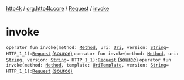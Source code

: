 [http4k](../../index.md) / [org.http4k.core](../index.md) / [Request](index.md) / [invoke](./invoke.md)

# invoke

`operator fun invoke(method: `[`Method`](../-method/index.md)`, uri: `[`Uri`](../-uri/index.md)`, version: `[`String`](https://kotlinlang.org/api/latest/jvm/stdlib/kotlin/-string/index.html)` = HTTP_1_1): `[`Request`](index.md) [(source)](https://github.com/http4k/http4k/blob/master/http4k-core/src/main/kotlin/org/http4k/core/http.kt#L214)
`operator fun invoke(method: `[`Method`](../-method/index.md)`, uri: `[`String`](https://kotlinlang.org/api/latest/jvm/stdlib/kotlin/-string/index.html)`, version: `[`String`](https://kotlinlang.org/api/latest/jvm/stdlib/kotlin/-string/index.html)` = HTTP_1_1): `[`Request`](index.md) [(source)](https://github.com/http4k/http4k/blob/master/http4k-core/src/main/kotlin/org/http4k/core/http.kt#L215)
`operator fun invoke(method: `[`Method`](../-method/index.md)`, template: `[`UriTemplate`](../-uri-template/index.md)`, version: `[`String`](https://kotlinlang.org/api/latest/jvm/stdlib/kotlin/-string/index.html)` = HTTP_1_1): `[`Request`](index.md) [(source)](https://github.com/http4k/http4k/blob/master/http4k-core/src/main/kotlin/org/http4k/core/http.kt#L216)
